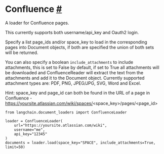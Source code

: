 


 Confluence
 [#](#confluence "Permalink to this headline")
===========================================================



 A loader for Confluence pages.
 



 This currently supports both username/api_key and Oauth2 login.
 



 Specify a list page_ids and/or space_key to load in the corresponding pages into Document objects, if both are specified the union of both sets will be returned.
 



 You can also specify a boolean
 `include_attachments`
 to include attachments, this is set to False by default, if set to True all attachments will be downloaded and ConfluenceReader will extract the text from the attachments and add it to the Document object. Currently supported attachment types are: PDF, PNG, JPEG/JPG, SVG, Word and Excel.
 



 Hint: space_key and page_id can both be found in the URL of a page in Confluence - https://yoursite.atlassian.com/wiki/spaces/<space_key>/pages/<page_id>
 







```
from langchain.document_loaders import ConfluenceLoader

loader = ConfluenceLoader(
    url="https://yoursite.atlassian.com/wiki",
    username="me",
    api_key="12345"
)
documents = loader.load(space_key="SPACE", include_attachments=True, limit=50)

```







